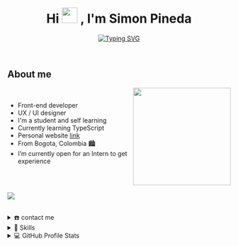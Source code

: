 
<h1 align="center"><b>Hi <img src="https://media.giphy.com/media/hvRJCLFzcasrR4ia7z/giphy.gif" width="35"> , I'm Simon Pineda </b></h1>

<p align="center">
  <a href="https://git.io/typing-svg"><img src="https://readme-typing-svg.demolab.com?font=Fira+Code&weight=900&pause=1000&color=FF6666&center=true&vCenter=true&width=435&lines=Learning+new+things;Front-end+developer;Willing+to+receive+feedback" alt="Typing SVG" /></a>
</p>


<br>



	
## **About me**

<picture> <img align="right" src="https://arquitectos-asociados.netlify.app/imagenes/logo1.svg" width = 220px></picture>

<br>

- Front-end developer
- UX / UI designer
- I'm a student and self learning
- Currently learning TypeScript
- Personal website [link](https://simonpine.com)
- From Bogota, Colombia 🏙
- I’m currently open for an Intern to get experience

<br><br>

<img src="https://user-images.githubusercontent.com/73097560/115834477-dbab4500-a447-11eb-908a-139a6edaec5c.gif"><br><br>

<details>
  <summary>☎️ contact me</summary>
<div>
  <samp>
    <h2 align="left">you can reach me by:</h2>
    <p align="center">
      <br/>
      <a href="https://www.linkedin.com/in/simon-pineda-0b8abb251/" 	target="blank"><img align="center"
         src="https://img.shields.io/badge/linkedin-%231DA1F2.svg?style=for-the-badge&logo=linkedin&logoColor=white"
         alt="azzar" height="30"/></a>
      <a href="simonpineda0521@gmail.com" target="blank"><img align="center"
         src="https://img.shields.io/badge/gmail-EA4335.svg?style=for-the-badge&logo=gmail&logoColor=white"
         alt="azzar" height="30"/></a>
    </p>
  <p align="center">
      <a href="https://www.instagram.com/simonpineda0521/" target="blank"><img align="center"
         src="https://img.shields.io/badge/instagram-%23E4405F.svg?style=for-the-badge&logo=Instagram&logoColor=white"
         alt="azzar" height="30"/></a>
      <a href="https://twitter.com/SimonPine2" target="blank"><img align="center"
         src="https://img.shields.io/badge/twitter-1DA1F2.svg?style=for-the-badge&logo=twitter&logoColor=white"
         alt="azzar" height="30"/></a>
      <br>
    </p>
  </samp>
</div>
</details>

<details>
  <summary>🧮 Skills</summary>
<div>
<samp>
<h2 align="left">Technologies that I handle</h2>
 <p align="center">
    <img src = "https://img.shields.io/badge/JavaScript-323330?style=for-the-badge&logo=javascript&logoColor=F7DF1E" alt = "js" />
  <img src = "https://img.shields.io/badge/HTML5-E34F26?style=for-the-badge&logo=html5&logoColor=white" alt = "html" />
  <img src = "https://img.shields.io/badge/CSS3-1572B6?style=for-the-badge&logo=css3&logoColor=white" alt = "css" />
    <img src = "https://img.shields.io/badge/Sass-CA4094?style=for-the-badge&logo=sass&logoColor=ffffff" alt = "css" />
  <img src = "https://img.shields.io/badge/react_native-%2320232a.svg?style=for-the-badge&logo=react&logoColor=%2361DAFB" alt = "css" />
    <img src = "https://img.shields.io/badge/firebase-orange?style=for-the-badge&logo=firebase&logoColor=ffffff" alt = "css" />
	  <img src = "https://img.shields.io/badge/adobe%20photoshop-%2331A8FF.svg?style=for-the-badge&logo=adobe%20photoshop&logoColor=white" alt = "photoshop" />
  <img src = "https://img.shields.io/badge/adobe%20illustrator-%23FF9A00.svg?style=for-the-badge&logo=adobe%20illustrator&logoColor=white" alt = "illustrator" />
    <img src = "https://img.shields.io/badge/After%20effects-purple?style=for-the-badge&logo=adobe%20after%20effects&logoColor=ffffff" alt = "photoshop" />
	  <img src = "https://img.shields.io/badge/bootstrap-%23563D7C.svg?style=for-the-badge&logo=bootstrap&logoColor=white" alt = "bootstrap5" />
  </p>
<h2 align="left">Technologies that I am learning</h2>
 <p align="center">
     <img src = "https://img.shields.io/badge/figma-%23F24E1E.svg?style=for-the-badge&logo=figma&logoColor=white" alt = "figma" />
  <img src = "https://img.shields.io/badge/TypeScript-007ACC?style=for-the-badge&logo=typescript&logoColor=white" alt = "ts" />
  <img src = "https://img.shields.io/badge/python-blue?style=for-the-badge&logo=python&logoColor=ffffff" alt = "css" />
  </p>
 </samp>
</div>
</details>
  
<details> 
  <summary>💻 GitHub Profile Stats</summary>
  <div>
  <samp>
    <h2 align="center"> Github stats </h2>
      <br/>
    <details open>
  <summary><h3>Languages</h3></summary>
            <p align="center">
        <a href="https://github.com/simonpine/">
          <img src="https://github-readme-stats.vercel.app/api/top-langs/?username=simonpine&langs_count=6&theme=dracula&layout=compact&hide_border=true"
          alt=" " /></a>
      </p>
        <p align="center">
          <a href="https://github.com/simonpine/">
          <img width="45%" src="https://github-profile-summary-cards.vercel.app/api/cards/repos-per-language?username=simonpine&theme=dracula&layout=compact&hide_border=true"
          alt="1999AZZAR :: Top Langs by repo" />
          <img width="45%" src="https://github-profile-summary-cards.vercel.app/api/cards/most-commit-language?username=simonpine&theme=dracula&layout=compact&hide_border=true"
          alt="1999AZZAR :: Top Langs by commit" />
          </a>
        </p>
</details>
    <details open>
  <summary><h3>stasistic</h3></summary>
        <p align="center">
          <a href="https://github.com/simonpine/">
          <img width="49.5%" src="https://github-readme-stats.vercel.app/api?username=simonpine&show_icons=true&theme=dracula&hide_border=true" />
          <img width="49.5%" src="https://github-readme-streak-stats.herokuapp.com/?user=simonpine&theme=dracula&hide_border=true" />
          </a>
       </p>
     <br>
     </samp>
  </div>    
</details>
